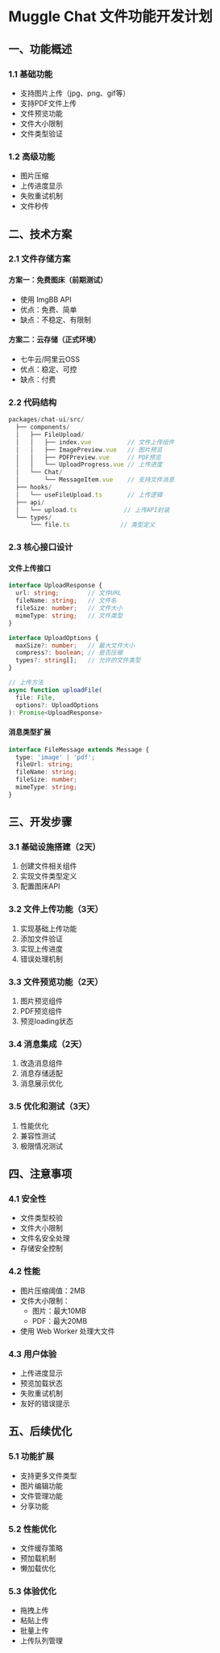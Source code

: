 # Muggle Chat 文件功能开发计划

## 一、功能概述

### 1.1 基础功能
- 支持图片上传（jpg、png、gif等）
- 支持PDF文件上传
- 文件预览功能
- 文件大小限制
- 文件类型验证

### 1.2 高级功能
- 图片压缩
- 上传进度显示
- 失败重试机制
- 文件秒传

## 二、技术方案

### 2.1 文件存储方案

#### 方案一：免费图床（前期测试）
- 使用 ImgBB API
- 优点：免费、简单
- 缺点：不稳定、有限制

#### 方案二：云存储（正式环境）
- 七牛云/阿里云OSS
- 优点：稳定、可控
- 缺点：付费

### 2.2 代码结构

```typescript
packages/chat-ui/src/
  ├── components/
  │   ├── FileUpload/
  │   │   ├── index.vue          // 文件上传组件
  │   │   ├── ImagePreview.vue   // 图片预览
  │   │   ├── PDFPreview.vue     // PDF预览
  │   │   └── UploadProgress.vue // 上传进度
  │   └── Chat/
  │       └── MessageItem.vue    // 支持文件消息
  ├── hooks/
  │   └── useFileUpload.ts       // 上传逻辑
  ├── api/
  │   └── upload.ts             // 上传API封装
  └── types/
      └── file.ts              // 类型定义
```

### 2.3 核心接口设计

#### 文件上传接口
```typescript
interface UploadResponse {
  url: string;        // 文件URL
  fileName: string;   // 文件名
  fileSize: number;   // 文件大小
  mimeType: string;   // 文件类型
}

interface UploadOptions {
  maxSize?: number;   // 最大文件大小
  compress?: boolean; // 是否压缩
  types?: string[];   // 允许的文件类型
}

// 上传方法
async function uploadFile(
  file: File, 
  options?: UploadOptions
): Promise<UploadResponse>
```

#### 消息类型扩展
```typescript
interface FileMessage extends Message {
  type: 'image' | 'pdf';
  fileUrl: string;
  fileName: string;
  fileSize: number;
  mimeType: string;
}
```

## 三、开发步骤

### 3.1 基础设施搭建（2天）
1. 创建文件相关组件
2. 实现文件类型定义
3. 配置图床API

### 3.2 文件上传功能（3天）
1. 实现基础上传功能
2. 添加文件验证
3. 实现上传进度
4. 错误处理机制

### 3.3 文件预览功能（2天）
1. 图片预览组件
2. PDF预览组件
3. 预览loading状态

### 3.4 消息集成（2天）
1. 改造消息组件
2. 消息存储适配
3. 消息展示优化

### 3.5 优化和测试（3天）
1. 性能优化
2. 兼容性测试
3. 极限情况测试

## 四、注意事项

### 4.1 安全性
- 文件类型校验
- 文件大小限制
- 文件名安全处理
- 存储安全控制

### 4.2 性能
- 图片压缩阈值：2MB
- 文件大小限制：
  - 图片：最大10MB
  - PDF：最大20MB
- 使用 Web Worker 处理大文件

### 4.3 用户体验
- 上传进度显示
- 预览加载状态
- 失败重试机制
- 友好的错误提示

## 五、后续优化

### 5.1 功能扩展
- 支持更多文件类型
- 图片编辑功能
- 文件管理功能
- 分享功能

### 5.2 性能优化
- 文件缓存策略
- 预加载机制
- 懒加载优化

### 5.3 体验优化
- 拖拽上传
- 粘贴上传
- 批量上传
- 上传队列管理 